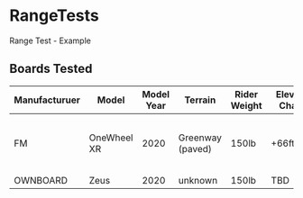 # RangeTests
Range Test - Example

## Boards Tested
| Manufacturuer | Model | Model Year | Terrain | Rider Weight | Elevation Change | Distance| Google Maps Link |
| -- | -- | -- | -- | -- | -- | -- | -- |
| FM | OneWheel XR | 2020 | Greenway (paved) | 150lb | +66ft/-66ft| 18 mi | [Falls of Neuse: Canue Launch to AndersonPoint Park](https://www.google.com/maps/dir/Falls+of+Neuse+Canoe+Launch,+12101+Old+Falls+of+Neuse+Rd,+Wake+Forest,+NC+27587/Anderson+Point+Park,+Anderson+Point+Drive,+Raleigh,+NC/@35.8558869,-78.6215357,12z/data=!3m1!4b1!4m14!4m13!1m5!1m1!1s0x89ac56d0c55d8081:0xfd45e1c997a49e95!2m2!1d-78.5752217!2d35.9389891!1m5!1m1!1s0x89ac5c3eb690c8e5:0x52ca8ccc5fd51c24!2m2!1d-78.5428389!2d35.7725054!3e1)|
| OWNBOARD | Zeus | 2020 | unknown | 150lb | TBD |

